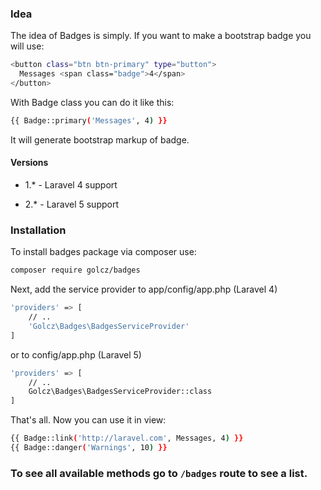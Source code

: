 ### Idea
The idea of Badges is simply. If you want to make a bootstrap badge you will use:
```sh
<button class="btn btn-primary" type="button">
  Messages <span class="badge">4</span>
</button>
```
With Badge class you can do it like this:
```sh
{{ Badge::primary('Messages', 4) }}
```
It will generate bootstrap markup of badge.

#### Versions
* 1.* - Laravel 4 support

* 2.* - Laravel 5 support

### Installation


To install badges package via composer use:
```sh
composer require golcz/badges
```

Next, add the service provider to app/config/app.php (Laravel 4)
```sh
'providers' => [
    // ..
    'Golcz\Badges\BadgesServiceProvider'
]
```
or to config/app.php (Laravel 5)
```sh
'providers' => [
    // ..
    Golcz\Badges\BadgesServiceProvider::class
]
```

That's all. Now you can use it in view:
```sh
{{ Badge::link('http://laravel.com', Messages, 4) }}
{{ Badge::danger('Warnings', 10) }}
```
### To see all available methods go to ```/badges``` route to see a list.
